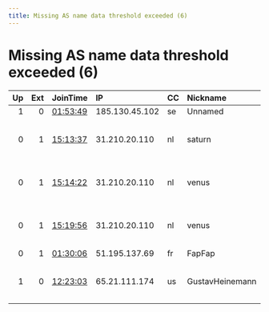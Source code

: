```yaml
---
title: Missing AS name data threshold exceeded (6)
---
```


# Missing AS name data threshold exceeded (6)

|   Up |   Ext | JoinTime                                                                                            | IP             | CC   | Nickname        |   ORp |   Dirp | Version   | Contact                      | OS    |   eFamMembers |
|-----:|------:|:----------------------------------------------------------------------------------------------------|:---------------|:-----|:----------------|------:|-------:|:----------|:-----------------------------|:------|--------------:|
|    1 |     0 | [01:53:49](https://metrics.torproject.org/rs.html#details/2FCBC64196241966FCF2D139893E8DD5862AA365) | 185.130.45.102 | se   | Unnamed         |  9001 |   9030 | 0.4.5.7   | None                         | Linux |             1 |
|    0 |     1 | [15:13:37](https://metrics.torproject.org/rs.html#details/5ECBA2DDE6403E0F0B73E452F65EA2606929332A) | 31.210.20.110  | nl   | saturn          |  9001 |     80 | 0.4.5.7   | james at charles dot onio    | Linux |             1 |
|    0 |     1 | [15:14:22](https://metrics.torproject.org/rs.html#details/8B9AFF4436299F15DD0D5DE89F929B4E806A2D2E) | 31.210.20.110  | nl   | venus           |  9002 |   9030 | 0.4.5.7   | james at charles dot onio    | Linux |             1 |
|    0 |     1 | [15:19:56](https://metrics.torproject.org/rs.html#details/A979319FECD831EE650297E3C7E54DFF9A561C0D) | 31.210.20.110  | nl   | venus           |  9002 |   9030 | 0.4.5.7   | james at charles dot onio    | Linux |             1 |
|    0 |     1 | [01:30:06](https://metrics.torproject.org/rs.html#details/B0625457800FA30395CAE751AF942F8FC5E6ABC3) | 51.195.137.69  | fr   | FapFap          |  9001 |   9030 | 0.4.5.7   | None                         | Linux |             1 |
|    1 |     0 | [12:23:03](https://metrics.torproject.org/rs.html#details/0CFEE1573B441CFB184BB41D257666F5988D4338) | 65.21.111.174  | us   | GustavHeinemann |  9001 |      0 | 0.3.5.14  | Andre Mankel &lt;info AT man | Linux |             3 |
